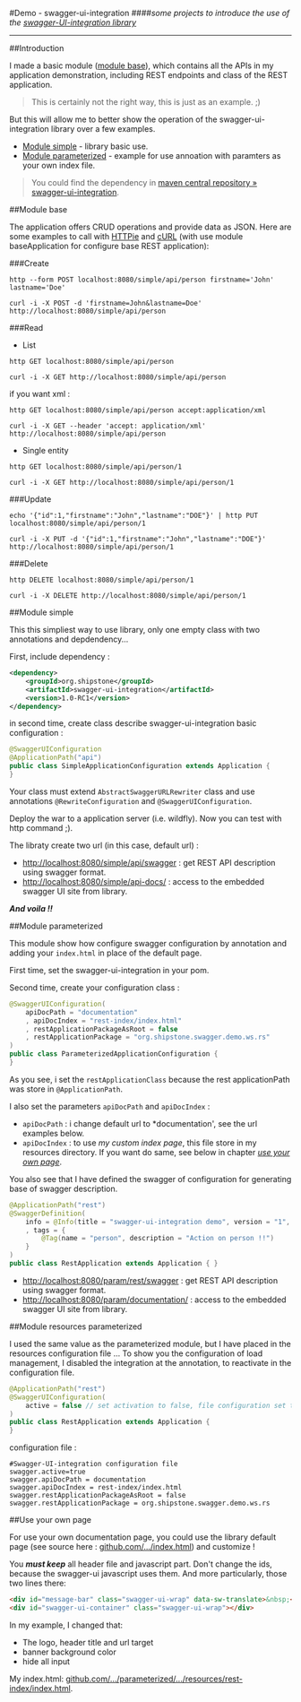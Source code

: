#Demo - swagger-ui-integration
####*some projects to introduce the use of the [swagger-UI-integration library](https://github.com/ptitbob/swagger-ui-integration)*

---

##Introduction

I made a basic module ([module base](#module-base)), which contains all the APIs in my application demonstration, including REST endpoints and class of the REST application.

>This is certainly not the right way, this is just as an example. ;)

But this will allow me to better show the operation of the swagger-ui-integration library over a few examples.

* [Module simple](#module-simple) - library basic use.
* [Module parameterized](#module-parameterized) - example for use annoation with paramters as your own index file.

>You could find the dependency in [maven central repository » swagger-ui-integration](http://mvnrepository.com/artifact/org.shipstone/swagger-ui-integration).

##Module base

The application offers CRUD operations and provide data as JSON. Here are some examples to call with [HTTPie](https://github.com/jkbrzt/httpie) and [cURL](https://curl.haxx.se) (with use module baseApplication for configure base REST application):

###Create

```shell
http --form POST localhost:8080/simple/api/person firstname='John' lastname='Doe'
```

```
curl -i -X POST -d 'firstname=John&lastname=Doe' http://localhost:8080/simple/api/person
```

###Read

* List 

```shell
http GET localhost:8080/simple/api/person
```
```shell
curl -i -X GET http://localhost:8080/simple/api/person
```

if you want xml : 

```shell
http GET localhost:8080/simple/api/person accept:application/xml
```
```shell
curl -i -X GET --header 'accept: application/xml' http://localhost:8080/simple/api/person
```

* Single entity

```shell
http GET localhost:8080/simple/api/person/1
```
```shell
curl -i -X GET http://localhost:8080/simple/api/person/1
```

###Update

```shell
echo '{"id":1,"firstname":"John","lastname":"DOE"}' | http PUT localhost:8080/simple/api/person/1
```
```shell
curl -i -X PUT -d '{"id":1,"firstname":"John","lastname":"DOE"}' http://localhost:8080/simple/api/person/1
```

###Delete

```shell
http DELETE localhost:8080/simple/api/person/1
```
```shell
curl -i -X DELETE http://localhost:8080/simple/api/person/1
```

##Module simple

This this simpliest way to use library, only one empty class with two annotations and depdendency...

First, include dependency :

```xml
<dependency>
    <groupId>org.shipstone</groupId>
    <artifactId>swagger-ui-integration</artifactId>
    <version>1.0-RC1</version>
</dependency>
```

in second time, create class describe swagger-ui-integration basic configuration : 

```java
@SwaggerUIConfiguration
@ApplicationPath("api")
public class SimpleApplicationConfiguration extends Application {
}
```
Your class must extend `AbstractSwaggerURLRewriter` class and use annotations `@RewriteConfiguration` and `@SwaggerUIConfiguration`.

Deploy the war to a application server (i.e. wildfly). Now you can test with http command ;).

The libraty create two url (in this case, default url) : 

* [http://localhost:8080/simple/api/swagger](http://localhost:8080/simple/api/swagger) : get REST API description using swagger format.
* [http://localhost:8080/simple/api-docs/](http://localhost:8080/simple/api-docs/) : access to the embedded swagger UI site from library.

***And voila !!***

##Module parameterized

This module show how configure swagger configuration by annotation and adding your ```index.html``` in place of the default page.

First time, set the swagger-ui-integration in your pom.

Second time, create your configuration class : 

```java
@SwaggerUIConfiguration(
    apiDocPath = "documentation"
    , apiDocIndex = "rest-index/index.html"
    , restApplicationPackageAsRoot = false
    , restApplicationPackage = "org.shipstone.swagger.demo.ws.rs"
)
public class ParameterizedApplicationConfiguration {
}
```

As you see, i set the `restApplicationClass` because the rest applicationPath was store in `@ApplicationPath`. 

I also set the parameters `apiDocPath` and `apiDocIndex` : 

* `apiDocPath` : i change default url to *documentation', see the url examples below.
* `apiDocIndex` : to use *my custom index page*, this file store in my resources directory. If you want do same, see below in chapter *[use your own page](#use-your-own-page)*.


You also see that I have defined the swagger of configuration for generating base of swagger description.

```java
@ApplicationPath("rest")
@SwaggerDefinition(
    info = @Info(title = "swagger-ui-integration demo", version = "1", description = "Global description for basic application demo")
    , tags = {
        @Tag(name = "person", description = "Action on person !!")
    }
)
public class RestApplication extends Application { }
```

* [http://localhost:8080/param/rest/swagger](http://localhost:8080/param/rest/swagger) : get REST API description using swagger format.
* [http://localhost:8080/param/documentation/](http://localhost:8080/param/documentation/) : access to the embedded swagger UI site from library.


##Module resources parameterized

I used the same value as the parameterized module, but I have placed in the resources configuration file ... To show you the configuration of load management, I disabled the integration at the annotation, to reactivate in the configuration file.

```java
@ApplicationPath("rest")
@SwaggerUIConfiguration(
    active = false // set activation to false, file configuration set to true
)
public class RestApplication extends Application {
}
```

configuration file : 

```properties
#Swagger-UI-integration configuration file
swagger.active=true
swagger.apiDocPath = documentation
swagger.apiDocIndex = rest-index/index.html
swagger.restApplicationPackageAsRoot = false
swagger.restApplicationPackage = org.shipstone.swagger.demo.ws.rs
```

##Use your own page

For use your own documentation page, you could use the library default page (see source here : [github.com/.../index.html](https://github.com/ptitbob/swagger-ui-integration/blob/master/src/main/resources/inside-docs/index.html)) and customize !

You ***must keep*** all header file and javascript part. Don't change the ids, because the swagger-ui javascript uses them. And more particularly, those two lines there:

```html
<div id="message-bar" class="swagger-ui-wrap" data-sw-translate>&nbsp;</div>
<div id="swagger-ui-container" class="swagger-ui-wrap"></div>
```

In my example, I changed that:

* The logo, header title and url target
* banner background color
* hide all input

My index.html: [github.com/.../parameterized/.../resources/rest-index/index.html](https://github.com/ptitbob/swagger-ui-integration-test/blob/master/parameterized/src/main/resources/rest-index/index.html).

